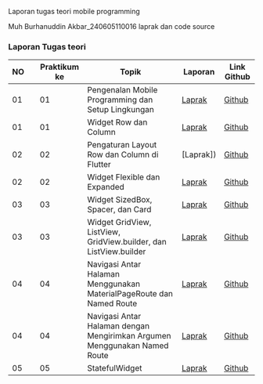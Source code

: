 Laporan tugas teori mobile programming

Muh Burhanuddin Akbar_240605110016
laprak dan code source

### Laporan Tugas teori

| NO || Praktikum ke | Topik                                           | Laporan |      Link Github    |
|----|-----------|--------------|-------------------------------------------------|---------|---------------------|
| 01  |  | 01           | Pengenalan Mobile Programming dan Setup Lingkungan |  [Laprak]()   |   [Github]()    |  
| 01 | | 01 | Widget Row dan Column |  [Laprak]()   |   [Github]()    |  
| 02 |  | 02 | Pengaturan Layout Row dan Column di Flutter |  [Laprak])   |   [Github]()    |  
| 02 |  | 02 | Widget Flexible dan Expanded |  [Laprak]()   |   [Github]()    |  
| 03 |  | 03 | Widget SizedBox, Spacer, dan Card |  [Laprak]()   |   [Github]()    |  
| 03 |  | 03 | Widget GridView, ListView, GridView.builder, dan ListView.builder |  [Laprak]()   |   [Github]()    |  
| 04 |  | 04 | Navigasi Antar Halaman Menggunakan MaterialPageRoute dan Named Route |  [Laprak]()   |   [Github]()    |  
| 04 |  | 04 | Navigasi Antar Halaman dengan Mengirimkan Argumen Menggunakan Named Route |  [Laprak]()   |   [Github]()    |  
| 05 |  | 05 | StatefulWidget |  [Laprak]()   |   [Github]()    |  


